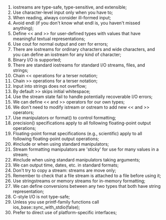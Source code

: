 1. iostreams are type-safe, type-sensitive, and extensible;
2. Use character-level input only when you have to;
3. When reading, always consider ill-formed input;
4. Avoid endl (if you don't know what endl is, you haven't missed anything);
5. Define << and >> for user-defined types with values that have meaningful textual representations;
6. Use cout for normal output and cerr for errors;
7. There are iostreams for ordinary characters and wide characters, and you can define an iostream for any kind of character;
8. Binary I/O is supported;
9. There are standard iostreams for standard I/O streams, files, and strings;
10. Chain << operations for a terser notation;
11. Chain >> operations for a terser notation;
12. Input into strings does not overflow;
13. By default >> skips initial whitespace;
14. Use the stream state fail to handle potentially recoverable I/O errors;
15. We can define << and >> operators for our own types;
16. We don't need to modify istream or ostream to add new << and >> operators;
17. Use manipulators or format() to control formatting;
18. precision() specifications apply to all following floating-point output operations;
19. Floating-point format specifications (e.g., scientific) apply to all following floating-point output operations;
20. #include <ios> or <iostream> when using standard manipulators;
21. Stream formatting manipulators are 'sticky' for use for many values in a stream;
22. #include <iomanip> when using standard manipulators taking arguments;
23. We can output time, dates, etc. in standard formats;
24. Don't try to copy a stream: streams are move only;
25. Remember to check that a file stream is attached to a file before using it;
26. Use stringstreams or memory streams for in-memory formatting;
27. We can define conversions between any two types that both have string representation;
28. C-style I/O is not type-safe;
29. Unless you use printf-family functions call ios_base::sync_with_stdio(false);
30. Prefer <filesystem> to direct use of platform-specific interfaces;